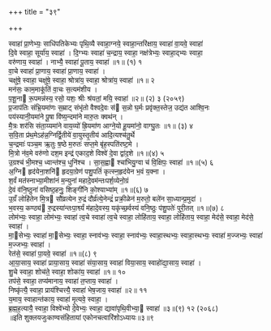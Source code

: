 +++
title = "३९"

+++


स्वाहा॑ प्रा॒णेभ्यः॒ साधि॑पतिकेभ्यः पृथि॒व्यै स्वाहा॒ग्नये॒ स्वाहा॒न्तरि॑क्षाय॒ स्वाहा॑ वा॒यवे॒ स्वाहा॑  
दि॒वे स्वाहा॒ सूर्या॑य॒ स्वाहा॑ । दि॒ग्भ्यः स्वाहा॑ च॒न्द्राय॒ स्वाहा॒ नक्ष॑त्रेभ्यः॒ स्वाहा॒द्भ्यः स्वाहा॒  
वरु॑णाय॒ स्वाहा॑ । नाभ्यै॒ स्वाहा॑ पू॒ताय॒ स्वाहा॑ ॥१॥ (१) १  
वा॒चे स्वाहा॑ प्रा॒णाय॒ स्वाहा॑ प्रा॒णाय॒ स्वाहा॑ ।  
चक्षु॑षे॒ स्वाहा॒ चक्षु॑षे॒ स्वाहा॒ श्रोत्रा॑य॒ स्वाहा॒ श्रोत्रा॑य॒ स्वाहा॑ ॥१॥ २  
मन॑सः॒ काम॒माकू॑तिं वा॒चः स॒त्यम॑शीय ।  
प॒शू॒ना रू॒पमन्न॑स्य॒ रसो॒ यशः॒ श्रीः श्र॑यतां॒ मयि॒ स्वाहा॑ ॥२॥ (२) ३ (२०५९)  
प्र॒जाप॑तिः संभ्रि॒यमा॑णः स॒म्राट् संभृ॑तो वैश्वदे॒वः स॑ स॒न्नो घ॒र्मः प्रवृ॑क्त॒स्तेज॒ उद्य॑त आश्वि॒नः  
पय॑स्यानी॒यमा॑ने पू॒षा वि॑ष्य॒न्दमा॑ने मारु॒तः क्वथ॑न् ।  
मै॒त्रः शर॑सि संता॒य्यमा॑ने वाय॒व्यो॑ ह्रि॒यमा॑ण आग्ने॒यो हू॒यमा॑नो॒ वाग्घु॒तः ॥१॥ (३) ४  
स॒वि॒ता प्र॑थ॒मेऽह॑न्न॒ग्निर्द्वि॒तीये॑ वा॒युस्तृ॒तीय॑ आदि॒त्यश्च॑तु॒र्थे  
च॒न्द्रमाः॑ पञ्च॒म ऋ॒तुः ष॒ष्ठे म॒रुतः॑ सप्त॒मे बृ॑ह॒स्पति॑रष्ट॒मे ।  
मि॒त्रो न॑व॒मे वरु॑णो दश॒म इन्द्र॑ एकाद॒शे विश्वे॑ दे॒वा द्वा॑द॒शे ॥१॥(४) ५  
उ॒ग्रश्च॑ भी॒मश्च॒ ध्वान्त॑श्च॒ धुनि॑श्च । सा॒स॒ह्वा श्चा॑भियु॒ग्वा च॑ वि॒क्षिपः॒ स्वाहा॑ ॥१॥(५) ६  
अ॒ग्नि हृद॑येना॒शनि॑ हृदया॒ग्रेण॑ पशु॒पतिं॑ कृत्स्न॒हृद॑येन भ॒वं य॒क्ना ।  
श॒र्वं मत॑स्नाभ्या॒मीशा॑नं म॒न्युना॑ महादे॒वम॑न्तःपर्श॒व्येनो॒ग्रं  
दे॒वं व॑नि॒ष्ठुना॑ वसिष्ठ॒हनुः॒ शिङ्गी॑नि को॒श्याभ्या॑म् ॥१॥(६) ७  
उ॒ग्रँ लोहि॑तेन मि॒त्र सौ॑व्रत्येन रु॒द्रं दौर्व्र॑त्ये॒नेन्द्रं॑ प्रक्री॒ळेन॑ म॒रुतो॒ बले॑न सा॒ध्यान्प्र॒मुदा॑ ।  
भ॒वस्य॒ कण्ठ्य॑ रु॒द्रस्या॑न्तःपा॒र्श्व्यं म॑हादे॒वस्य॒ यकृ॑च्छ॒र्वस्य॑ वनि॒ष्ठुः प॑शु॒पतेः॑ पुरी॒तत् ॥१॥(७) ८  
लोम॑भ्यः॒ स्वाहा॒ लोम॑भ्यः॒ स्वाहा॑ त्व॒चे स्वाहा॑ त्व॒चे स्वाहा॒ लोहि॑ताय॒ स्वाहा॒ लोहि॑ताय॒ स्वाहा॒ मेद॑से॒ स्वाहा॒ मेद॑से॒ स्वाहा॑ ।  
मा॒सेभ्यः॒ स्वाहा॑ मा॒सेभ्यः॒ स्वाहा॒ स्नाव॑भ्यः॒ स्वाहा॒ स्नाव॑भ्यः॒ स्वाहा॒स्थभ्यः॒ स्वाहा॒स्थभ्यः॒ स्वाहा॑ म॒ज्जभ्यः॒ स्वाहा॑ म॒ज्जभ्यः॒ स्वाहा॑ ।  
रेत॑से॒ स्वाहा॑ पा॒यवे॒ स्वाहा॑ ॥१॥(८) ९  
आ॒या॒साय॒ स्वाहा॑ प्राया॒साय॒ स्वाहा॑ संया॒साय॒ स्वाहा॑ विया॒साय॒ स्वाहो॑द्या॒साय॒ स्वाहा॑ ।  
शु॒चे स्वाहा॒ शोच॑ते॒ स्वाहा॒ शोका॑य॒ स्वाहा॑ ॥१॥ १०  
तप॑से॒ स्वाहा॒ तप्य॑मानाय॒ स्वाहा॑ त॒प्ताय॒ स्वाहा॑ ।  
निष्कृ॑त्यै॒ स्वाहा॒ प्राय॑श्चित्त्यै॒ स्वाहा॑ भेष॒जाय॒ स्वाहा॑ ॥२॥ ११  
य॒माय॒ स्वाहान्त॑काय॒ स्वाहा॑ मृ॒त्यवे॒ स्वाहा॒ ।  
ब्र॒ह्म॒ह॒त्यायै॒ स्वाहा॒ विश्वे॑भ्यो दे॒वेभ्यः॒ स्वाहा॒ द्यावा॑पृथि॒वीभ्या॒ स्वाहा॑ ॥३॥(९) १२ (२०६८)  
॥इति शुक्लयजुःकाण्वसंहितायां एकोनचत्वारिंशोऽध्यायः॥३॥९